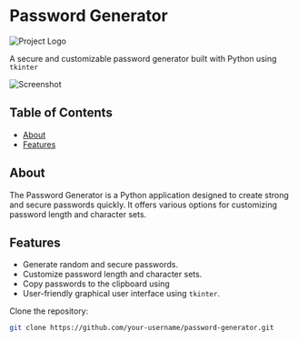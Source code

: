 # Password Generator

![Project Logo](images/project-logo.png)

A secure and customizable password generator built with Python using `tkinter`

![Screenshot](images/screenshot.png)

## Table of Contents

- [About](#about)
- [Features](#features)
## About

The Password Generator is a Python application designed to create strong and secure passwords quickly. It offers various options for customizing password length and character sets.

## Features

- Generate random and secure passwords.
- Customize password length and character sets.
- Copy passwords to the clipboard using
- User-friendly graphical user interface using `tkinter`.


Clone the repository:

   ```bash
   git clone https://github.com/your-username/password-generator.git

